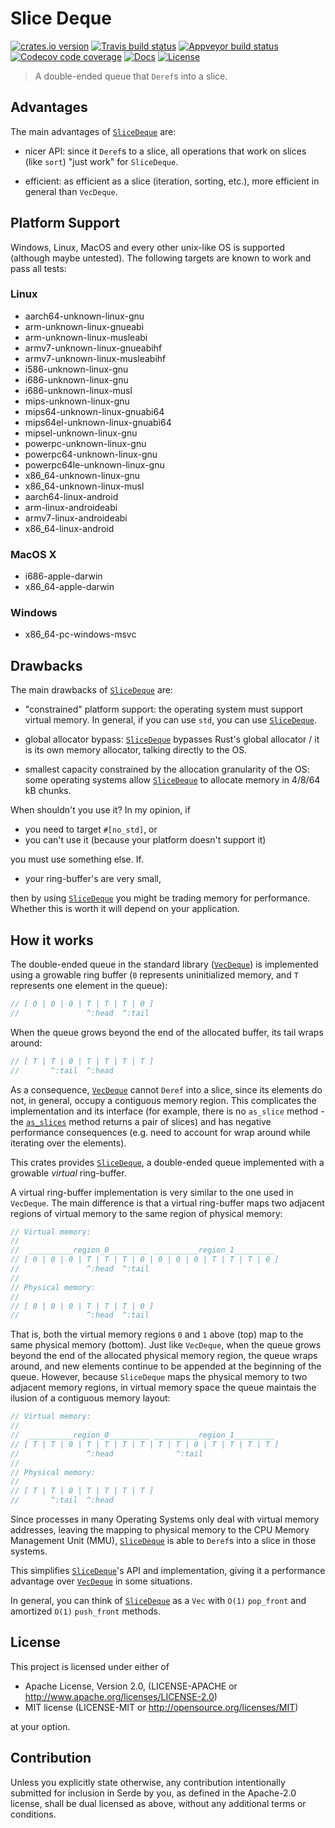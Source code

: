 # Slice Deque

[![crates.io version][crate-shield]][crate] [![Travis build status][travis-shield]][travis] [![Appveyor build status][appveyor-shield]][appveyor] [![Codecov code coverage][codecov-shield]][codecov] [![Docs][docs-shield]][docs] [![License][license-shield]][license]

> A double-ended queue that `Deref`s into a slice.

## Advantages

The main advantages of [`SliceDeque`] are:

* nicer API: since it `Deref`s to a slice, all operations that work on
slices (like `sort`) "just work" for `SliceDeque`.

* efficient: as efficient as a slice (iteration, sorting, etc.), more efficient
  in general than `VecDeque`.

## Platform Support

Windows, Linux, MacOS and every other unix-like OS is supported (although maybe
untested). The following targets are known to work and pass all tests:

### Linux

* aarch64-unknown-linux-gnu
* arm-unknown-linux-gnueabi
* arm-unknown-linux-musleabi
* armv7-unknown-linux-gnueabihf
* armv7-unknown-linux-musleabihf
* i586-unknown-linux-gnu
* i686-unknown-linux-gnu
* i686-unknown-linux-musl
* mips-unknown-linux-gnu
* mips64-unknown-linux-gnuabi64
* mips64el-unknown-linux-gnuabi64
* mipsel-unknown-linux-gnu
* powerpc-unknown-linux-gnu
* powerpc64-unknown-linux-gnu
* powerpc64le-unknown-linux-gnu
* x86_64-unknown-linux-gnu
* x86_64-unknown-linux-musl
* aarch64-linux-android
* arm-linux-androideabi
* armv7-linux-androideabi
* x86_64-linux-android

### MacOS X

* i686-apple-darwin
* x86_64-apple-darwin

### Windows

* x86_64-pc-windows-msvc

## Drawbacks

The main drawbacks of [`SliceDeque`] are:

* "constrained" platform support: the operating system must support virtual
  memory. In general, if you can use `std`, you can use [`SliceDeque`].

* global allocator bypass: [`SliceDeque`] bypasses Rust's global allocator / it
  is its own memory allocator, talking directly to the OS.
  
* smallest capacity constrained by the allocation granularity of the OS: some operating systems 
  allow [`SliceDeque`] to allocate memory in 4/8/64 kB chunks. 

When shouldn't you use it? In my opinion, if

* you need to target `#[no_std]`, or
* you can't use it (because your platform doesn't support it)

you must use something else. If.

* your ring-buffer's are very small,

then by using [`SliceDeque`] you might be trading memory for performance.
Whether this is worth it will depend on your application.

## How it works

The double-ended queue in the standard library ([`VecDeque`]) is implemented
using a growable ring buffer (`0` represents uninitialized memory, and `T`
represents one element in the queue):

```rust
// [ 0 | 0 | 0 | T | T | T | 0 ]
//               ^:head  ^:tail
```

When the queue grows beyond the end of the allocated buffer, its tail wraps
around:

```rust
// [ T | T | 0 | T | T | T | T ]
//       ^:tail  ^:head
```

As a consequence, [`VecDeque`] cannot `Deref` into a slice, since its elements
do not, in general, occupy a contiguous memory region. This complicates the
implementation and its interface (for example, there is no `as_slice` method -
the [`as_slices`] method returns a pair of slices) and has negative performance
consequences (e.g. need to account for wrap around while iterating over the
elements).

This crates provides [`SliceDeque`], a double-ended queue implemented with
a growable *virtual* ring-buffer.

A virtual ring-buffer implementation is very similar to the one used in
`VecDeque`. The main difference is that a virtual ring-buffer maps two
adjacent regions of virtual memory to the same region of physical memory:

```rust
// Virtual memory:
//
//  __________region_0_________ __________region_1_________
// [ 0 | 0 | 0 | T | T | T | 0 | 0 | 0 | 0 | T | T | T | 0 ]
//               ^:head  ^:tail
//
// Physical memory:
//
// [ 0 | 0 | 0 | T | T | T | 0 ]
//               ^:head  ^:tail
```

That is, both the virtual memory regions `0` and `1` above (top) map to the same
physical memory (bottom). Just like `VecDeque`, when the queue grows beyond the
end of the allocated physical memory region, the queue wraps around, and new
elements continue to be appended at the beginning of the queue. However, because
`SliceDeque` maps the physical memory to two adjacent memory regions, in virtual
memory space the queue maintais the ilusion of a contiguous memory layout:

```rust
// Virtual memory:
//
//  __________region_0_________ __________region_1_________
// [ T | T | 0 | T | T | T | T | T | T | 0 | T | T | T | T ]
//               ^:head              ^:tail
//
// Physical memory:
//
// [ T | T | 0 | T | T | T | T ]
//       ^:tail  ^:head
```

Since processes in many Operating Systems only deal with virtual memory
addresses, leaving the mapping to physical memory to the CPU Memory Management
Unit (MMU), [`SliceDeque`] is able to `Deref`s into a slice in those systems.

This simplifies [`SliceDeque`]'s API and implementation, giving it a performance
advantage over [`VecDeque`] in some situations. 

In general, you can think of [`SliceDeque`] as a `Vec` with `O(1)` `pop_front`
and amortized `O(1)` `push_front` methods.

## License

This project is licensed under either of

* Apache License, Version 2.0, (LICENSE-APACHE or http://www.apache.org/licenses/LICENSE-2.0)
* MIT license (LICENSE-MIT or http://opensource.org/licenses/MIT)

at your option.

## Contribution

Unless you explicitly state otherwise, any contribution intentionally submitted
for inclusion in Serde by you, as defined in the Apache-2.0 license, shall be
dual licensed as above, without any additional terms or conditions.

[`VecDeque`]: https://doc.rust-lang.org/std/collections/struct.VecDeque.html
[`as_slices`]: https://doc.rust-lang.org/std/collections/struct.VecDeque.html#method.as_slices
[`SliceDeque`]: struct.SliceDeque.html

[travis-shield]: https://img.shields.io/travis/gnzlbg/slice_deque.svg?style=flat-square
[travis]: https://travis-ci.org/gnzlbg/slice_deque
[appveyor-shield]: https://img.shields.io/appveyor/ci/gnzlbg/slice-deque.svg?style=flat-square
[appveyor]: https://ci.appveyor.com/project/gnzlbg/slice-deque/branch/master
[codecov-shield]: https://img.shields.io/codecov/c/github/gnzlbg/slice_deque.svg?style=flat-square
[codecov]: https://codecov.io/gh/gnzlbg/slice_deque
[docs-shield]: https://img.shields.io/badge/docs-online-blue.svg?style=flat-square
[docs]: https://gnzlbg.github.io/slice_deque/master/slice_deque/
[license-shield]: https://img.shields.io/badge/License-MIT%2FApache2.0-green.svg?style=flat-square
[license]: https://github.com/gnzlbg/slice_deque/blob/master/license.md
[crate-shield]: https://img.shields.io/crates/v/slice_deque.svg?style=flat-square
[crate]: https://crates.io/crates/slice_deque
